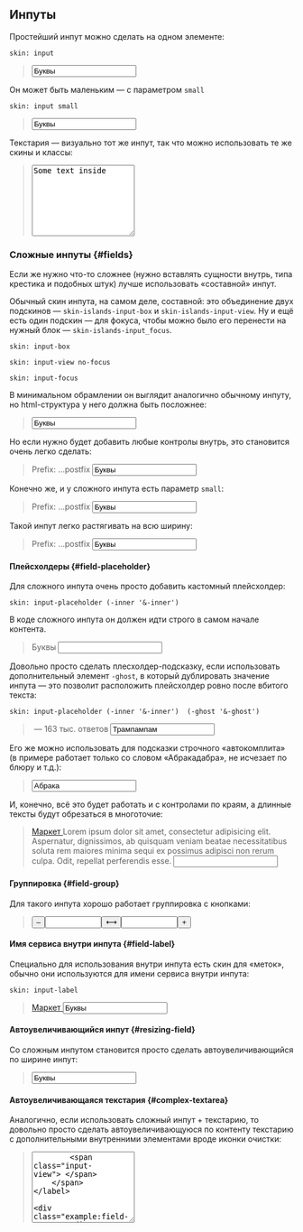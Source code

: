 ---
---

## Инпуты

Простейший инпут можно сделать на одном элементе:

    skin: input

> <input class="input" type="text" value="Буквы" />
>
> <div class="example:input"></div>

Он может быть маленьким — с параметром `small`

    skin: input small

> <input class="small-input" type="text" value="Буквы" />
>
> <div class="example:small-input"></div>

Текстария — визуально тот же инпут, так что можно использовать те же скины и классы:

> <textarea class="small-input" rows="8" cols="20">
> Some text inside
> </textarea>


### Сложные инпуты {#fields}

Если же нужно что-то сложнее (нужно вставлять сущности внутрь, типа крестика и подобных штук) лучше использовать «составной» инпут.

Обычный скин инпута, на самом деле, составной: это объединение двух подскинов — `skin-islands-input-box` и `skin-islands-input-view`. Ну и ещё есть один подскин — для фокуса, чтобы можно было его перенести на нужный блок — `skin-islands-input_focus`.

    skin: input-box

    skin: input-view no-focus

    skin: input-focus

В минимальном обрамлении он выглядит аналогично обычному инпуту, но html-структура у него должна быть посложнее:

> <label class="field">
>     <span class="field-content">
>         <input class="input-controller" type="text" value="Буквы" />
>         <span class="input-view"> </span>
>     </span>
> </label>
>
> <div class="example:field"></div>

Но если нужно будет добавить любые контролы внутрь, это становится очень легко сделать:

> <label class="field">
>     <span class="field-left">
>         Prefix:
>     </span>
>     <span class="field-right">
>         …postfix
>     </span>
>     <span class="field-content">
>         <input class="input-controller" type="text" value="Буквы" />
>         <span class="input-view"> </span>
>     </span>
> </label>

Конечно же, и у сложного инпута есть параметр `small`:

> <label class="small-field">
>     <span class="field-left">
>         Prefix:
>     </span>
>     <span class="field-right">
>         …postfix
>     </span>
>     <span class="field-content">
>         <input class="input-controller" type="text" value="Буквы" />
>         <span class="input-view"> </span>
>     </span>
> </label>
>
> <div class="example:small-field"></div>

Такой инпут легко растягивать на всю ширину:

> <div>
>     <label class="field" style="width:100%">
>         <span class="field-left">
>             Prefix:
>         </span>
>         <span class="field-right">
>             …postfix
>         </span>
>         <span class="field-content">
>             <input class="input-controller" type="text" value="Буквы" />
>             <span class="input-view"> </span>
>         </span>
>     </label>
> </div>

#### Плейсхолдеры {#field-placeholder}

Для сложного инпута очень просто добавить кастомный плейсхолдер:

    skin: input-placeholder (-inner '&-inner') 

В коде сложного инпута он должен идти строго в самом начале контента.

> <label class="field js-with-placeholder">
>     <span class="field-content">
>         <span class="field-placeholder"><span class="field-placeholder-inner">Буквы</span></span>
>         <input class="input-controller" type="text" value="" />
>         <span class="input-view"> </span>
>     </span>
> </label>
>
> <div class="example:field-placeholder"></div>

Довольно просто сделать плесхолдер-подсказку, если использовать дополнительный элемент `-ghost`, в который дублировать значение инпута — это позволит расположить плейсхолдер ровно после вбитого текста:

    skin: input-placeholder (-inner '&-inner')  (-ghost '&-ghost') 

> <label class="field js-with-placeholder-ghost">
>     <span class="field-content">
>         <span class="field-placeholder"><span class="field-placeholder-inner"><span class="field-placeholder-ghost"></span> — 163 тыс. ответов</span></span>
>         <input class="input-controller" type="text" value="Трампампам" />
>         <span class="input-view"> </span>
>     </span>
> </label>

Его же можно использовать для подсказки строчного «автокомплита» (в примере работает только со словом «Абракадабра», не исчезает по блюру и т.д.):

> <label class="field js-with-placeholder-autocomplete">
>     <span class="field-content">
>         <span class="field-placeholder"><span class="field-placeholder-inner"><span class="field-placeholder-ghost"></span><span class="field-placeholder-content"></span></span></span>
>         <input class="input-controller" type="text" value="Абрака" />
>         <span class="input-view"> </span>
>     </span>
> </label>

И, конечно, всё это будет работать и с контролами по краям, а длинные тексты будут обрезаться в многоточие:

> <label class="field js-with-placeholder">
>     <a class="field-label" href="#x">
>         Маркет
>     </a>
>     <span class="field-reset"></span>
>     <span class="field-content">
>         <span class="field-placeholder"><span class="field-placeholder-inner">Lorem ipsum dolor sit amet, consectetur adipisicing elit. Aspernatur, dignissimos, ab quisquam veniam beatae necessitatibus soluta rem maiores minima sequi ex possimus adipisci non rerum culpa. Odit, repellat perferendis esse.</span></span>
>         <input class="input-controller" type="text" value="" />
>         <span class="input-view"> </span>
>     </span>
> </label>


#### Группировка {#field-group}

Для такого инпута хорошо работает группировка с кнопками:

> <div class="group">
>     <button class="button group-item" type="button">
>         <span class="button-content">–</span>
>     </button
>     ><input class="input group-item" type="text" style="width:100px"
>     /><button class="button group-item" type="button">
>         <span class="button-content">⟷</span>
>     </button
>     ><input class="input group-item" type="text" style="width:100px"
>     /><button class="button group-item" type="button">
>         <span class="button-content">+</span>
>     </button>
> </div>

#### Имя сервиса внутри инпута {#field-label}

Специально для использования внутри инпута есть скин для «меток», обычно они используются для имени сервиса внутри инпута:

    skin: input-label

> <label class="field">
>     <a class="field-label" href="#x">
>         Маркет
>     </a>
>     <span class="field-content">
>         <input class="input-controller" type="text" value="Буквы" />
>         <span class="input-view"> </span>
>     </span>
> </label>
>
> <div class="example:field-label"></div>

#### Автоувеличивающийся инпут {#resizing-field}

Со сложным инпутом становится просто сделать автоувеличивающийся по ширине инпут:

> <label class="field">
>     <span class="field-content">
>         <input class="input-controller js-autosize" type="text" value="Буквы" />
>         <span class="input-view"> </span>
>     </span>
> </label>

#### Автоувеличивающаяся текстария {#complex-textarea}

Аналогично, если использовать сложный инпут + текстарию, то довольно просто сделать автоувеличивающуюся по контенту текстарию с дополнительными внутренними элементами вроде иконки очистки:

> <label class="field">
>     <span class="field-reset"></span>
>     <span class="field-content">
>         <textarea class="input-controller js-autosize" cols="20" rows="8" />
>         <span class="input-view"> </span>
>     </span>
> </label>
>
> <div class="example:field-reset"></div>

### Инпут с ошибкой {#input-error}

Если нужно отобразить состояние неверно заполненного инпута, можно воспользоваться скином `input_error`

    skin: input_error

> <div>
>     <input class="input is-wrong" type="text" value="Буквы" />
>
>     <span class="dropdown dropdown_to_right">
>         <span class="dropdown-tail"></span>
>         <span class="dropdown-content text">
>             Тут что-то не так заполнено!
>         </span>
>     </span>
> </div>
>
> <div class="example:input_error"></div>
